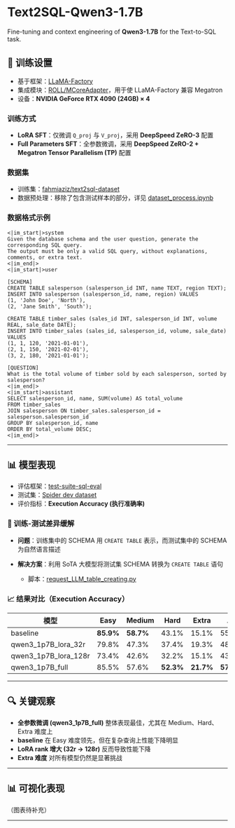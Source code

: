 # Text2SQL-Qwen3-1.7B

Fine-tuning and context engineering of **Qwen3-1.7B** for the Text-to-SQL task.

## 📖 训练设置

* 基于框架：[LLaMA-Factory](https://github.com/hiyouga/LLaMA-Factory)
* 集成模块：[ROLL/MCoreAdapter](https://github.com/alibaba/ROLL/tree/main/mcore_adapter)，用于使 LLaMA-Factory 兼容 Megatron
* 设备：**NVIDIA GeForce RTX 4090 (24GB) × 4**

### 训练方式

* **LoRA SFT**：仅微调 `Q_proj` 与 `V_proj`，采用 **DeepSpeed ZeRO-3** 配置
* **Full Parameters SFT**：全参数微调，采用 **DeepSpeed ZeRO-2 + Megatron Tensor Parallelism (TP)** 配置

### 数据集

* 训练集：[fahmiaziz/text2sql-dataset](https://huggingface.co/datasets/fahmiaziz/text2sql-dataset)
* 数据预处理：移除了包含测试样本的部分，详见 [dataset\_process.ipynb](https://github.com/Qianvenh/Text2SQL-Qwen3-1p7B/blob/main/data/dataset_process/dataset_process.ipynb)

### 数据格式示例

```text
<|im_start|>system
Given the database schema and the user question, generate the corresponding SQL query. 
The output must be only a valid SQL query, without explanations, comments, or extra text.
<|im_end|>
<|im_start|>user

[SCHEMA]
CREATE TABLE salesperson (salesperson_id INT, name TEXT, region TEXT);
INSERT INTO salesperson (salesperson_id, name, region) VALUES 
(1, 'John Doe', 'North'), 
(2, 'Jane Smith', 'South');

CREATE TABLE timber_sales (sales_id INT, salesperson_id INT, volume REAL, sale_date DATE);
INSERT INTO timber_sales (sales_id, salesperson_id, volume, sale_date) VALUES 
(1, 1, 120, '2021-01-01'), 
(2, 1, 150, '2021-02-01'), 
(3, 2, 180, '2021-01-01');

[QUESTION]
What is the total volume of timber sold by each salesperson, sorted by salesperson?
<|im_end|>
<|im_start|>assistant
SELECT salesperson_id, name, SUM(volume) AS total_volume 
FROM timber_sales 
JOIN salesperson ON timber_sales.salesperson_id = salesperson.salesperson_id 
GROUP BY salesperson_id, name 
ORDER BY total_volume DESC;
<|im_end|>
```

---

## 📊 模型表现

* 评估框架：[test-suite-sql-eval](https://github.com/Qianvenh/Text2SQL-Qwen3-1p7B/tree/main/test-suite-sql-eval)
* 测试集：[Spider dev dataset](https://github.com/eosphoros-ai/DB-GPT-Hub/blob/main/src/dbgpt-hub-sql/dbgpt_hub_sql/data/eval_data/dev_sql.json)
* 评价指标：**Execution Accuracy (执行准确率)**

### 🔧 训练-测试差异缓解

* **问题**：训练集中的 SCHEMA 用 `CREATE TABLE` 表示，而测试集中的 SCHEMA 为自然语言描述
* **解决方案**：利用 SoTA 大模型将测试集 SCHEMA 转换为 `CREATE TABLE` 语句

  * 脚本：[request\_LLM\_table\_creating.py](https://github.com/Qianvenh/Text2SQL-Qwen3-1p7B/blob/main/data/dataset_process/request_LLM_table_creating.py)

### 📈 结果对比（Execution Accuracy）

| 模型                      | Easy      | Medium    | Hard      | Extra     | All       |
| ----------------------- | --------- | --------- | --------- | --------- | --------- |
| baseline                | **85.9%** | **58.7%** | 43.1%     | 15.1%     | 55.6%     |
| qwen3\_1p7B\_lora\_32r  | 79.8%     | 47.3%     | 37.4%     | 19.3%     | 48.9%     |
| qwen3\_1p7B\_lora\_128r | 73.4%     | 42.6%     | 32.2%     | 15.1%     | 43.8%     |
| qwen3\_1p7B\_full       | 85.5%     | 57.6%     | **52.3%** | **21.7%** | **57.6%** |

---

## 🔍 关键观察

* **全参数微调 (qwen3\_1p7B\_full)** 整体表现最佳，尤其在 Medium、Hard、Extra 难度上
* **baseline** 在 Easy 难度领先，但在复杂查询上性能下降明显
* **LoRA rank 增大 (32r → 128r)** 反而导致性能下降
* **Extra 难度** 对所有模型仍然是显著挑战

---

## 📊 可视化表现

（图表待补充）

---
